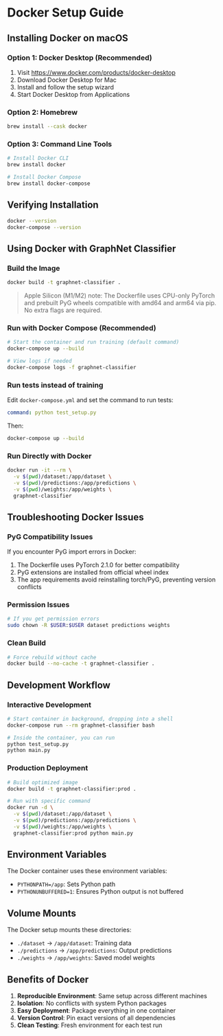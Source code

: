 # Docker Setup Guide

## Installing Docker on macOS

### Option 1: Docker Desktop (Recommended)
1. Visit https://www.docker.com/products/docker-desktop
2. Download Docker Desktop for Mac
3. Install and follow the setup wizard
4. Start Docker Desktop from Applications

### Option 2: Homebrew
```bash
brew install --cask docker
```

### Option 3: Command Line Tools
```bash
# Install Docker CLI
brew install docker

# Install Docker Compose
brew install docker-compose
```

## Verifying Installation
```bash
docker --version
docker-compose --version
```

## Using Docker with GraphNet Classifier

### Build the Image
```bash
docker build -t graphnet-classifier .
```

> Apple Silicon (M1/M2) note: The Dockerfile uses CPU-only PyTorch and prebuilt PyG wheels compatible with amd64 and arm64 via pip. No extra flags are required.

### Run with Docker Compose (Recommended)
```bash
# Start the container and run training (default command)
docker-compose up --build

# View logs if needed
docker-compose logs -f graphnet-classifier
```

### Run tests instead of training
Edit `docker-compose.yml` and set the command to run tests:
```yaml
command: python test_setup.py
```
Then:
```bash
docker-compose up --build
```

### Run Directly with Docker
```bash
docker run -it --rm \
  -v $(pwd)/dataset:/app/dataset \
  -v $(pwd)/predictions:/app/predictions \
  -v $(pwd)/weights:/app/weights \
  graphnet-classifier
```

## Troubleshooting Docker Issues

### PyG Compatibility Issues
If you encounter PyG import errors in Docker:
1. The Dockerfile uses PyTorch 2.1.0 for better compatibility
2. PyG extensions are installed from official wheel index
3. The app requirements avoid reinstalling torch/PyG, preventing version conflicts

### Permission Issues
```bash
# If you get permission errors
sudo chown -R $USER:$USER dataset predictions weights
```

### Clean Build
```bash
# Force rebuild without cache
docker build --no-cache -t graphnet-classifier .
```

## Development Workflow

### Interactive Development
```bash
# Start container in background, dropping into a shell
docker-compose run --rm graphnet-classifier bash

# Inside the container, you can run
python test_setup.py
python main.py
```

### Production Deployment
```bash
# Build optimized image
docker build -t graphnet-classifier:prod .

# Run with specific command
docker run -d \
  -v $(pwd)/dataset:/app/dataset \
  -v $(pwd)/predictions:/app/predictions \
  -v $(pwd)/weights:/app/weights \
  graphnet-classifier:prod python main.py
```

## Environment Variables

The Docker container uses these environment variables:
- `PYTHONPATH=/app`: Sets Python path
- `PYTHONUNBUFFERED=1`: Ensures Python output is not buffered

## Volume Mounts

The Docker setup mounts these directories:
- `./dataset` → `/app/dataset`: Training data
- `./predictions` → `/app/predictions`: Output predictions
- `./weights` → `/app/weights`: Saved model weights

## Benefits of Docker

1. **Reproducible Environment**: Same setup across different machines
2. **Isolation**: No conflicts with system Python packages
3. **Easy Deployment**: Package everything in one container
4. **Version Control**: Pin exact versions of all dependencies
5. **Clean Testing**: Fresh environment for each test run 